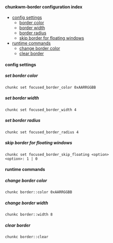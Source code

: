 #### chunkwm-border configuration index

* [config settings](#config-settings)
  * [border color](#set-border-color)
  * [border width](#set-border-width)
  * [border radius](#set-border-radius)
  * [skip border for floating windows](#skip-border-for-floating-windows)
* [runtime commands](#runtime-commands)
  * [change border color](#change-border-color)
  * [clear border](#clear-border)

#### config settings

##### set border color

    chunkc set focused_border_color 0xAARRGGBB

##### set border width

    chunkc set focused_border_width 4

##### set border radius

    chunkc set focused_border_radius 4

##### skip border for floating windows

    chunkc set focused_border_skip_floating <option>
    <option>: 1 | 0

#### runtime commands

##### change border color

    chunkc border::color 0xAARRGGBB

##### change border width

    chunkc border::width 8

##### clear border

    chunkc border::clear
